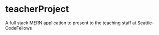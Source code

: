 # teacherProject
A full stack MERN application to present to the teaching staff at Seattle-CodeFellows
